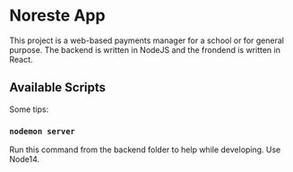 # Noreste App

This project is a web-based payments manager for a school or for general purpose.
The backend is written in NodeJS and the frondend is written in React.

## Available Scripts

Some tips:

### `nodemon server`

Run this command from the backend folder to help while developing.
Use Node14.